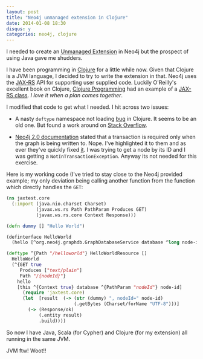 ```yaml
---
layout: post
title: "Neo4j unmanaged extension in Clojure"
date: 2014-01-08 18:30
disqus: y
categories: neo4j, clojure
---
```

I needed to create an [Unmanaged Extension](http://docs.neo4j.org/chunked/milestone/server-unmanaged-extensions.html) in Neo4j but the prospect of using Java gave me shudders.

I have been programming in [Clojure](http://www.clojure.org) for a little while now. Given that Clojure is a JVM language, I decided to try to write the extension in that. Neo4j uses the [JAX-RS](https://en.wikipedia.org/wiki/Java_API_for_RESTful_Web_Services) API for supporting user supplied code. Luckily O'Reilly's excellent book on Clojure, [Clojure Programming](http://www.clojurebook.com/) had an example of a [JAX-RS class](https://github.com/clojurebook/ClojureProgramming/blob/master/ch09-annotations/src/main/clojure/com/clojurebook/annotations/jaxrs.clj). *I love it when a plan comes together*. 

I modified that code to get what I needed. I hit across two issues: 

* A nasty ``deftype`` namespace not loading [bug](http://dev.clojure.org/jira/browse/CLJ-1208) in Clojure. It seems to be an old one. But found a work around on [Stack Overflow](https://stackoverflow.com/questions/10953621/clojure-deftype-calling-function-in-the-same-namespace-throws-java-lang-illegal/).

* [Neo4j 2.0 documentation](http://api.neo4j.org/2.0.0/org/neo4j/graphdb/GraphDatabaseService.html) stated that a transaction is required only when the graph is being written to. Nope. I've highlighted it to them and as ever they've quickly fixed [it](https://github.com/neo4j/neo4j/pull/1801). I was trying to get a node by its ID and I was getting a ``NotInTransactionException``. Anyway its not needed for this exercise.

Here is my working code (I've tried to stay close to the Neo4j provided example; my only deviation being calling another function from the function which directly handles the ``GET``:

```clojure
(ns jaxtest.core
  (:import (java.nio.charset Charset)
           (javax.ws.rs Path PathParam Produces GET)
           (javax.ws.rs.core Context Response)))

(defn dummy [] "Hello World")

(definterface HelloWorld
  (hello [^org.neo4j.graphdb.GraphDatabaseService database ^long node-id]))

(deftype ^{Path "/helloworld"} HelloWorldResource []
  HelloWorld
  (^{GET true
     Produces ["text/plain"]
     Path "/{nodeId}"}
    hello
    [this ^{Context true} database ^{PathParam "nodeId"} node-id]
      (require 'jaxtest.core)
      (let  [result  (-> (str (dummy) ", nodeId=" node-id)
                         (.getBytes (Charset/forName "UTF-8")))]
        (-> (Response/ok)
            (.entity result)
            .build))))

```

So now I have Java, Scala (for Cypher) and Clojure (for my extension) all running in the same JVM.

JVM ftw! Woot!!
